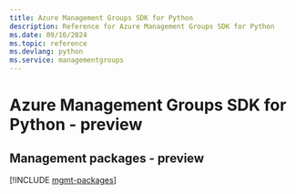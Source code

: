 ```yaml
---
title: Azure Management Groups SDK for Python
description: Reference for Azure Management Groups SDK for Python
ms.date: 09/16/2024
ms.topic: reference
ms.devlang: python
ms.service: managementgroups
---
```

# Azure Management Groups SDK for Python - preview

## Management packages - preview
[!INCLUDE [mgmt-packages](management-groups-mgmt-index.md)]